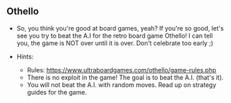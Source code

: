 ## Othello 
- So, you think you're good at board games, yeah? If you're so good, let's see you try to beat the A.I for the retro board game Othello! I can tell you, the game is NOT over until it is over. Don't celebrate too early ;)

- Hints: 
	- Rules: https://www.ultraboardgames.com/othello/game-rules.php
	- There is no exploit in the game! The goal is to beat the A.I. (that's it).
	- You will not beat the A.I. with random moves. Read up on strategy guides for the game.
